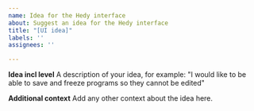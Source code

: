 ```yaml
---
name: Idea for the Hedy interface
about: Suggest an idea for the Hedy interface
title: "[UI idea]"
labels: ''
assignees: ''

---
```


**Idea incl level**
A description of your idea, for example: "I would like to be able to save and freeze programs so they cannot be edited"


**Additional context**
Add any other context about the idea here.
